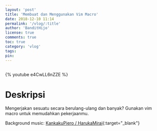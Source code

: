 ```yaml
---
layout: 'post'
title: 'Membuat dan Menggunakan Vim Macro'
date: 2018-12-10 11:14
permalink: '/vlog/:title'
author: 'BanditHijo'
license: true
comments: true
toc: true
category: 'vlog'
tags:
pin:
---
```


<div style="margin-top:30px;"></div>
<!-- EMBED CONTAINER: YOUTUBE -->

{% youtube e4CwLL6nZZE %}

# Deskripsi

Mengerjakan sesuatu secara berulang-ulang dan banyak? Gunakan vim macro untuk memudahkan pekerjaanmu.

Background music:
[KankakuPiero / HarukaMirai](https://youtu.be/tf61cA6a-N0){:target="_blank"}
